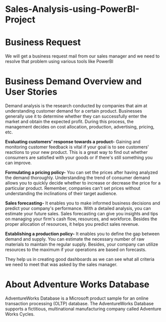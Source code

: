# Sales-Analysis-using-PowerBI-Project
# Business Request
We will get a business request mail from our sales manager and we need to resolve that problem using various tools like PowerBI

# Business Demand Overview and User Stories
Demand analysis is the research conducted by companies that aim at understanding customer demand for a certain product. Businesses generally use it to determine whether they can successfully enter the market and obtain the expected profit. During this process, the management decides on cost allocation, production, advertising, pricing, etc.

**Evaluating customers' response towards a product-**
Gaining and monitoring customer feedback is vital if your goal is to see customers' reactions to your new product. This is a great way to find out whether consumers are satisfied with your goods or if there's still something you can improve.

**Formulating a pricing policy-**
You can set the prices after having analyzed the demand thoroughly. Understanding the trend of consumer demand allows you to quickly decide whether to increase or decrease the price for a particular product. Remember, companies can't set prices without understanding the inclinations of their target audience.

**Sales forecasting-**
It enables you to make informed business decisions and predict your company's performance. With a detailed analysis, you can estimate your future sales. Sales forecasting can give you insights and tips on managing your firm's cash flow, resources, and workforce. Besides the proper allocation of resources, it helps you predict sales revenue.

**Establishing a production policy-** 
It enables you to define the gap between demand and supply. You can estimate the necessary number of raw materials to maintain the regular supply. Besides, your company can utilize resources to the maximum if your operations are based on forecasts.

They help us in creating good dashboards as we can see what all criteria we need to meet that was asked by the sales manager.

# About Adventure Works Database
AdventureWorks Database is a Microsoft product sample for an online transaction processing (OLTP) database. The AdventureWorks Database supports a fictitious, multinational manufacturing company called Adventure Works Cycles.
